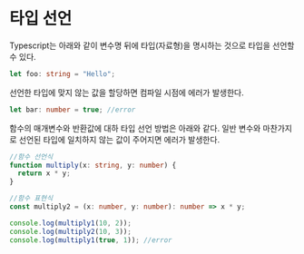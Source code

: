 # 타입 선언

Typescript는 아래와 같이 변수명 뒤에 타입(자료형)을 명시하는 것으로
타입을 선언할 수 있다.

```typescript
let foo: string = "Hello";
```

선언한 타입에 맞지 않는 값을 할당하면 컴파일 시점에 에러가 발생한다.

```typescript
let bar: number = true; //error
```

함수의 매개변수와 반환값에 대하 타입 선언 방법은 아래와 같다.
일반 변수와 마찬가지로 선언된 타입에 일치하지 않는 값이 주어지면
에러가 발생한다.

```typescript
//함수 선언식
function multiply(x: string, y: number) {
  return x * y;
}
```

```typescript
//함수 표현식
const multiply2 = (x: number, y: number): number => x * y;

console.log(multiply1(10, 2));
console.log(multiply2(10, 3));
console.log(multiply1(true, 1)); //error
```
